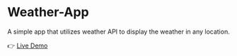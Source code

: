 # Weather-App
A simple app that utilizes weather API to display the weather in any location.

👉 [Live Demo](https://dependability.github.io/Weather-App/)
